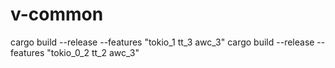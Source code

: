 # v-common
cargo build --release --features "tokio_1 tt_3 awc_3"
cargo build --release --features "tokio_0_2 tt_2 awc_3"
